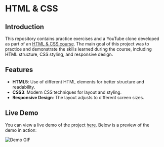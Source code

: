 # HTML & CSS

## Introduction
This repository contains practice exercises and a YouTube clone developed as part of an [HTML & CSS course](https://www.youtube.com/watch?v=G3e-cpL7ofc&t=8758s). The main goal of this project was to practice and demonstrate the skills learned during the course, including HTML structure, CSS styling, and responsive design.

## Features
- **HTML5**: Use of different HTML elements for better structure and readability.
- **CSS3**: Modern CSS techniques for layout and styling.
- **Responsive Design**: The layout adjusts to different screen sizes.

## Live Demo
You can view a live demo of the project [here](#). Below is a preview of the demo in action:

![Demo GIF](demo.gif)
